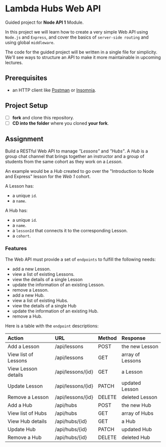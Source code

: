 # Lambda Hubs Web API

Guided project for **Node API 1** Module.

In this project we will learn how to create a very simple Web API using `Node.js` and `Express`, and cover the basics of `server-side routing` and using global `middleware`.

The code for the guided project will be written in a single file for simplicity. We'll see ways to structure an API to make it more maintainable in upcoming lectures.

## Prerequisites

- an HTTP client like [Postman](https://www.getpostman.com/downloads/) or [Insomnia](https://insomnia.rest/download/).

## Project Setup

- [ ] **fork** and clone this repository.
- [ ] **CD into the folder** where you cloned **your fork**.

## Assignment

Build a RESTful Web API to manage _"Lessons"_ and _"Hubs"_. A _Hub_ is a group chat channel that brings together an instructor and a group of students from the same cohort as they work on a _Lesson_.

An example would be a _Hub_ created to go over the "Introduction to Node and Express" lesson for the _Web 1_ cohort.

A Lesson has:

- a unique `id`.
- a `name`.

A Hub has:

- a unique `id`.
- a `name`.
- a `lessonId` that connects it to the corresponding Lesson.
- a `cohort`.

### Features

The Web API must provide a set of `endpoints` to fulfill the following needs:

- add a new Lesson.
- view a list of existing Lessons.
- view the details of a single Lesson
- update the information of an existing Lesson.
- remove a Lesson.
- add a new Hub.
- view a list of existing Hubs.
- view the details of a single Hub
- update the information of an existing Hub.
- remove a Hub.

Here is a table with the `endpoint` descriptions:

| Action               | URL               | Method | Response         |
| :------------------- | :---------------- | :----- | :--------------- |
| Add a Lesson         | /api/lessons      | POST   | the new Lesson   | X
| View list of Lessons | /api/lessons      | GET    | array of Lessons | X
| View Lesson details  | /api/lessons/{id} | GET    | a Lesson         | X
| Update Lesson        | /api/lessons/{id} | PATCH  | updated Lesson   | X
| Remove a Lesson      | /api/lessons/{id} | DELETE | deleted Lesson   | X
| Add a Hub            | /api/hubs         | POST   | the new Hub      | X
| View list of Hubs    | /api/hubs         | GET    | array of Hubs    | X
| View Hub details     | /api/hubs/{id}    | GET    | a Hub            | X
| Update Hub           | /api/hubs/{id}    | PATCH  | updated Hub      | X
| Remove a Hub         | /api/hubs/{id}    | DELETE | deleted Hub      | X
